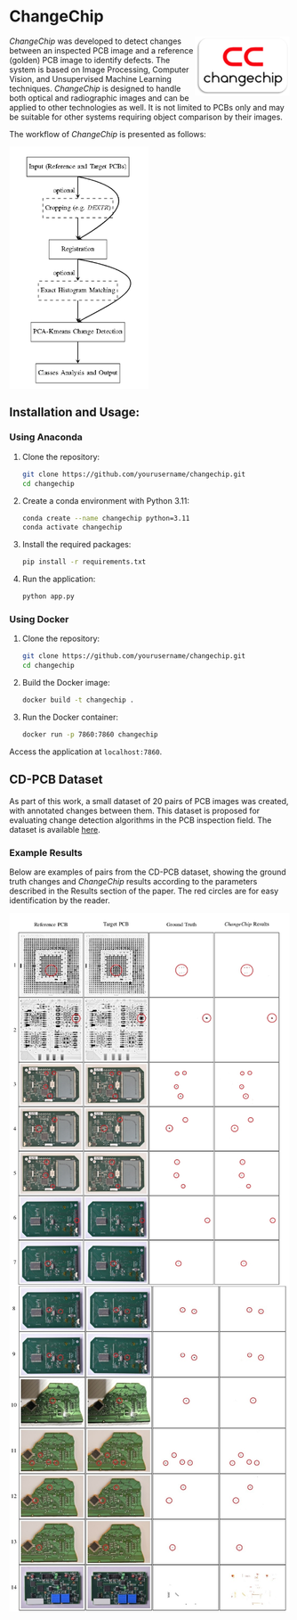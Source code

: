 # ChangeChip
<img align="right" width="170" src="assets/CC_logo.png">

*ChangeChip* was developed to detect changes between an inspected PCB image and a reference (golden) PCB image to identify defects. The system is based on Image Processing, Computer Vision, and Unsupervised Machine Learning techniques. *ChangeChip* is designed to handle both optical and radiographic images and can be applied to other technologies as well. It is not limited to PCBs only and may be suitable for other systems requiring object comparison by their images.

The workflow of *ChangeChip* is presented as follows:

<img align="center" width="250" height="" src="assets/workflow.PNG">

## Installation and Usage:

### Using Anaconda

1. Clone the repository:
    ```bash
    git clone https://github.com/yourusername/changechip.git
    cd changechip
    ```

2. Create a conda environment with Python 3.11:
    ```bash
    conda create --name changechip python=3.11
    conda activate changechip
    ```

3. Install the required packages:
    ```bash
    pip install -r requirements.txt
    ```

4. Run the application:
    ```bash
    python app.py
    ```

### Using Docker

1. Clone the repository:
    ```bash
    git clone https://github.com/yourusername/changechip.git
    cd changechip
    ```

2. Build the Docker image:
    ```bash
    docker build -t changechip .
    ```

3. Run the Docker container:
    ```bash
    docker run -p 7860:7860 changechip
    ```

Access the application at `localhost:7860`.

## CD-PCB Dataset

As part of this work, a small dataset of 20 pairs of PCB images was created, with annotated changes between them. This dataset is proposed for evaluating change detection algorithms in the PCB inspection field. The dataset is available [here](https://drive.google.com/file/d/1b1GFuKS88nKaH-Nfx2XmlhwulUxMwwBA/view?usp=sharing).

### Example Results

Below are examples of pairs from the CD-PCB dataset, showing the ground truth changes and *ChangeChip* results according to the parameters described in the Results section of the paper. The red circles are for easy identification by the reader.

<img align="center" src="assets/cd_pcb_results_a.jpg">
<img align="center" src="assets/cd_pcb_results_b.jpg">
